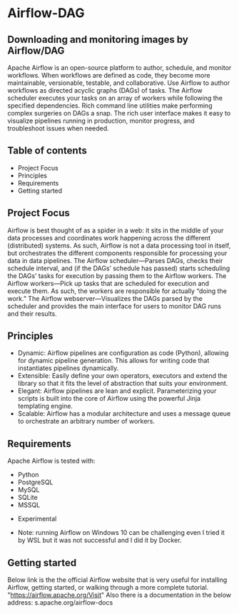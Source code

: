# Airflow-DAG
## Downloading and monitoring images by Airflow/DAG
Apache Airflow is an open-source platform to author, schedule, and monitor workflows.
When workflows are defined as code, they become more maintainable, versionable, testable, and collaborative.
Use Airflow to author workflows as directed acyclic graphs (DAGs) of tasks. The Airflow scheduler executes your tasks on an array of workers while following the specified dependencies. Rich command line utilities make performing complex surgeries on DAGs a snap. The rich user interface makes it easy to visualize pipelines running in production, monitor progress, and troubleshoot issues when needed.
## Table of contents

- Project Focus
- Principles
- Requirements
- Getting started
## Project Focus
Airflow is best thought of as a spider in a web: it sits in the middle of your data processes and coordinates work happening across the different (distributed) systems. As such, Airflow is not a data processing tool in itself, but orchestrates the different components responsible for processing your data in data pipelines.
The Airflow scheduler—Parses DAGs, checks their schedule interval, and (if the DAGs’ schedule has passed) starts scheduling the DAGs’ tasks for execution by passing them to the Airflow workers.  The Airflow workers—Pick up tasks that are scheduled for execution and execute them. As such, the workers are responsible for actually “doing the work.”  The Airflow webserver—Visualizes the DAGs parsed by the scheduler and provides the main interface for users to monitor DAG runs and their results.

## Principles
- Dynamic: Airflow pipelines are configuration as code (Python), allowing for dynamic pipeline generation. This allows for writing code that instantiates pipelines dynamically.
- Extensible: Easily define your own operators, executors and extend the library so that it fits the level of abstraction that suits your environment.
- Elegant: Airflow pipelines are lean and explicit. Parameterizing your scripts is built into the core of Airflow using the powerful Jinja templating engine.
- Scalable: Airflow has a modular architecture and uses a message queue to orchestrate an arbitrary number of workers.
## Requirements
Apache Airflow is tested with:
- Python		
- PostgreSQL
- MySQL	
- SQLite	
- MSSQL	
* Experimental
- Note: running Airflow on Windows 10 can be challenging even I tried it by WSL but it was not successful and I did it by Docker.
## Getting started
Below link is the the official Airflow website that is very useful for installing Airflow, getting started, or walking through a more complete tutorial.
"https://airflow.apache.org/Visit" 
Also there is a documentation in the below address:
s.apache.org/airflow-docs
